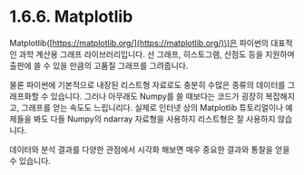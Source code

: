 # 1.6.6.      Matplotlib

  
Matplotlib\([https://matplotlib.org/](https://matplotlib.org/)\)은 파이썬의 대표적인 과학 계산용 그래프 라이브러리입니다. 선 그래프, 히스토그램, 산점도 등을 지원하며 출판에 쓸 수 있을 만큼의 고품질 그래프를 그려줍니다.

물론 파이썬에 기본적으로 내장된 리스트형 자료로도 충분히 수많은 종류의 데이터를 그래프화할 수 있습니다. 그러나 아무래도 Numpy를 쓸 때보다는 코드가 굉장히 복잡해지고, 그래프를 얻는 속도도 느립니리다. 실제로 인터넷 상의 Matplotlib 튜토리얼이나 예제들을 봐도 다들 Numpy의 ndarray 자료형을 사용하지 리스트형은 잘 사용하지 않습니다.

데이터와 분석 결과를 다양한 관점에서 시각화 해보면 매우 중요한 결과와 통찰을 얻을 수 있습니다.

